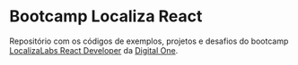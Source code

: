 
# Bootcamp Localiza React


Repositório com os códigos de exemplos, projetos e desafios do bootcamp [LocalizaLabs React Developer](https://web.digitalinnovation.one/track/localizalabs-react-developer) da [Digital One](https://web.digitalinnovation.one/home).